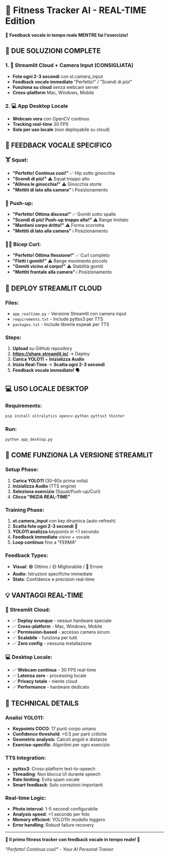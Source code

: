 # 💪 Fitness Tracker AI - REAL-TIME Edition

🎤 **Feedback vocale in tempo reale MENTRE fai l'esercizio!**

## 🚀 DUE SOLUZIONI COMPLETE

### 1. 📱 **Streamlit Cloud + Camera Input (CONSIGLIATA)**
- **Foto ogni 2-3 secondi** con st.camera_input
- **Feedback vocale immediato** "Perfetto!" / "Scendi di più!"
- **Funziona su cloud** senza webcam server
- **Cross-platform** Mac, Windows, Mobile

### 2. 💻 **App Desktop Locale**  
- **Webcam vera** con OpenCV continuo
- **Tracking real-time** 30 FPS
- **Solo per uso locale** (non deployabile su cloud)

## 🎤 FEEDBACK VOCALE SPECIFICO

### 🏋️ **Squat:**
- **"Perfetto! Continua così!"** ✅ Hip sotto ginocchia
- **"Scendi di più!"** ⚠️ Squat troppo alto  
- **"Allinea le ginocchia!"** ⚠️ Ginocchia storte
- **"Mettiti di lato alla camera"** ℹ️ Posizionamento

### 💪 **Push-up:**
- **"Perfetto! Ottima discesa!"** ✅ Gomiti sotto spalle
- **"Scendi di più! Push-up troppo alto!"** ⚠️ Range limitato
- **"Mantieni corpo dritto!"** ⚠️ Forma scorretta
- **"Mettiti di lato alla camera"** ℹ️ Posizionamento

### 🏋️‍♀️ **Bicep Curl:**
- **"Perfetto! Ottima flessione!"** ✅ Curl completo
- **"Fletti i gomiti!"** ⚠️ Range movimento piccolo
- **"Gomiti vicino al corpo!"** ⚠️ Stabilità gomiti
- **"Mettiti frontale alla camera"** ℹ️ Posizionamento

## 🚀 DEPLOY STREAMLIT CLOUD

### Files:
- `app_realtime.py` - Versione Streamlit con camera input
- `requirements.txt` - Include pyttsx3 per TTS  
- `packages.txt` - Include librerie espeak per TTS

### Steps:
1. **Upload** su GitHub repository
2. **https://share.streamlit.io/** → Deploy
3. **Carica YOLO11** + **Inizializza Audio**
4. **Inizia Real-Time** → **Scatta ogni 2-3 secondi**
5. **Feedback vocale immediato!** 🗣️

## 💻 USO LOCALE DESKTOP

### Requirements:
```bash
pip install ultralytics opencv-python pyttsx3 tkinter
```

### Run:
```bash
python app_desktop.py
```

## 🎯 COME FUNZIONA LA VERSIONE STREAMLIT

### **Setup Phase:**
1. **Carica YOLO11** (30-60s prima volta)
2. **Inizializza Audio** (TTS engine)  
3. **Seleziona esercizio** (Squat/Push-up/Curl)
4. **Clicca "INIZIA REAL-TIME"**

### **Training Phase:**
1. **st.camera_input** con key dinamica (auto-refresh)
2. **Scatta foto ogni 2-3 secondi** 📸
3. **YOLO11 analizza** keypoints in <1 secondo
4. **Feedback immediato** visivo + vocale
5. **Loop continuo** fino a "FERMA"

### **Feedback Types:**
- **Visual**: 🟢 Ottimo / 🟡 Migliorabile / 🔴 Errore  
- **Audio**: Istruzioni specifiche immediate
- **Stats**: Confidence e precision real-time

## 💡 VANTAGGI REAL-TIME

### **📸 Streamlit Cloud:**
- ✅ **Deploy ovunque** - nessun hardware speciale
- ✅ **Cross-platform** - Mac, Windows, Mobile  
- ✅ **Permission-based** - accesso camera sicuro
- ✅ **Scalabile** - funziona per tutti
- ✅ **Zero config** - nessuna installazione

### **💻 Desktop Locale:**  
- ✅ **Webcam continua** - 30 FPS real-time
- ✅ **Latenza zero** - processing locale
- ✅ **Privacy totale** - niente cloud
- ✅ **Performance** - hardware dedicato

## 🔧 TECHNICAL DETAILS

### **Analisi YOLO11:**
- **Keypoints COCO**: 17 punti corpo umano
- **Confidence threshold**: >0.5 per parti critiche  
- **Geometric analysis**: Calcoli angoli e distanze
- **Exercise-specific**: Algoritmi per ogni esercizio

### **TTS Integration:**
- **pyttsx3**: Cross-platform text-to-speech
- **Threading**: Non blocca UI durante speech
- **Rate limiting**: Evita spam vocale
- **Smart feedback**: Solo correzioni importanti

### **Real-time Logic:**
- **Photo interval**: 1-5 secondi configurabile
- **Analysis speed**: <1 secondo per foto
- **Memory efficient**: YOLO11n modello leggero
- **Error handling**: Robust failure recovery

---

**🎤 Il primo fitness tracker con feedback vocale in tempo reale! 💪**

*"Perfetto! Continua così!" - Your AI Personal Trainer*
